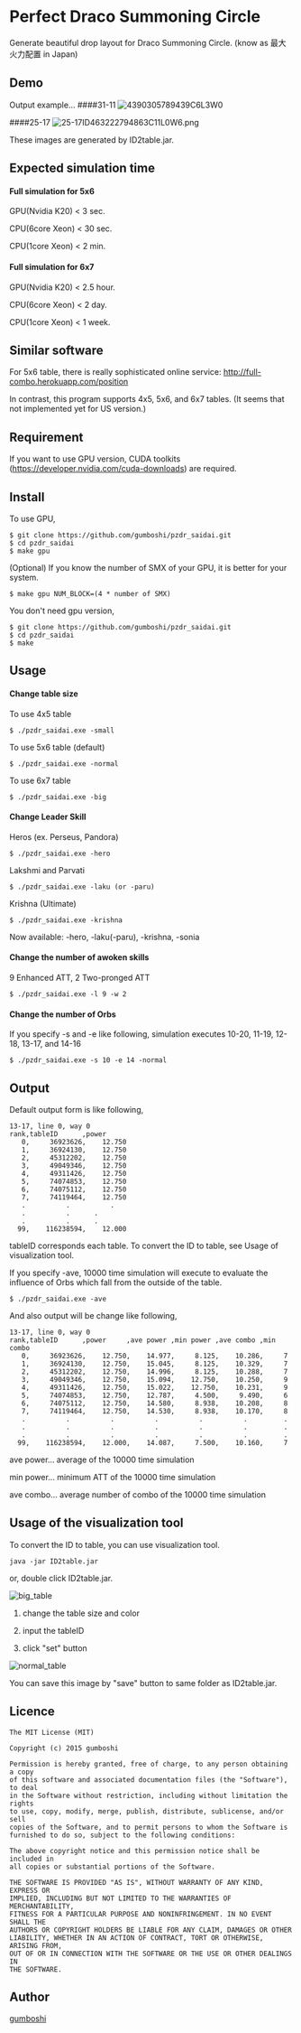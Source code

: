 Perfect Draco Summoning Circle
====

Generate beautiful drop layout for Draco Summoning Circle. (know as 最大火力配置 in Japan)

## Demo
Output example...
####31-11
![4390305789439C6L3W0](https://github.com/gumboshi/pzdr_saidai/blob/master/file/4390305789439C6L3W0.png)

####25-17
![25-17ID463222794863C11L0W6.png](https://github.com/gumboshi/pzdr_saidai/blob/master/file/25-17ID463222794863C11L0W6.png)

These images are generated by ID2table.jar.


## Expected simulation time 

#### Full simulation for 5x6 

GPU(Nvidia K20) < 3 sec.

CPU(6core Xeon) < 30 sec.

CPU(1core Xeon) < 2 min.

#### Full simulation for 6x7 

GPU(Nvidia K20) < 2.5 hour.

CPU(6core Xeon) < 2 day.

CPU(1core Xeon) < 1 week.


## Similar software
For 5x6 table, there is really sophisticated online service: http://full-combo.herokuapp.com/position

In contrast, this program supports 4x5, 5x6, and 6x7 tables. (It seems that not implemented yet for US version.)



## Requirement
If you want to use GPU version, CUDA toolkits (https://developer.nvidia.com/cuda-downloads) are required.


## Install

To use GPU, 
```shell
$ git clone https://github.com/gumboshi/pzdr_saidai.git
$ cd pzdr_saidai
$ make gpu
```
(Optional) If you know the number of SMX of your GPU, it is better for your system.
```shell
$ make gpu NUM_BLOCK=(4 * number of SMX)
```
You don't need gpu version,
```shell
$ git clone https://github.com/gumboshi/pzdr_saidai.git
$ cd pzdr_saidai
$ make
```

## Usage

#### Change table size
To use 4x5 table
```
$ ./pzdr_saidai.exe -small
```
To use 5x6 table (default)
```
$ ./pzdr_saidai.exe -normal
```
To use 6x7 table
```
$ ./pzdr_saidai.exe -big
```

#### Change Leader Skill
Heros (ex. Perseus, Pandora)
```
$ ./pzdr_saidai.exe -hero
```
Lakshmi and Parvati
```
$ ./pzdr_saidai.exe -laku (or -paru)
```
Krishna (Ultimate)
```
$ ./pzdr_saidai.exe -krishna
```
Now available: -hero, -laku(-paru), -krishna, -sonia 

#### Change the number of awoken skills
9 Enhanced ATT, 2 Two-pronged ATT
```
$ ./pzdr_saidai.exe -l 9 -w 2
```
#### Change the number of Orbs
If you specify -s and -e like following, simulation executes 10-20, 11-19, 12-18, 13-17, and 14-16
```
$ ./pzdr_saidai.exe -s 10 -e 14 -normal
```


## Output 

Default output form is like following, 
```
13-17, line 0, way 0
rank,tableID      ,power
   0,     36923626,    12.750
   1,     36924130,    12.750
   2,     45312202,    12.750
   3,     49049346,    12.750
   4,     49311426,    12.750
   5,     74074853,    12.750
   6,     74075112,    12.750
   7,     74119464,    12.750
   .          .          .
   .	      .		 .
   .	      .		 .
  99,    116238594,    12.000
```
tableID corresponds each table. To convert the ID to table, see Usage of visualization tool.

If you specify -ave, 10000 time simulation will execute to evaluate the influence of Orbs which fall from the outside of the table.
```
$ ./pzdr_saidai.exe -ave
```
And also output will be change like following, 
```
13-17, line 0, way 0
rank,tableID      ,power     ,ave power ,min power ,ave combo ,min combo
   0,     36923626,    12.750,    14.977,     8.125,    10.286,     7
   1,     36924130,    12.750,    15.045,     8.125,    10.329,     7
   2,     45312202,    12.750,    14.996,     8.125,    10.288,     7
   3,     49049346,    12.750,    15.094,    12.750,    10.250,     9
   4,     49311426,    12.750,    15.022,    12.750,    10.231,     9
   5,     74074853,    12.750,    12.787,     4.500,     9.490,     6
   6,     74075112,    12.750,    14.580,     8.938,    10.208,     8
   7,     74119464,    12.750,    14.530,     8.938,    10.170,     8
   .          .          .          .          .          .         .
   .          .          .          .          .          .         .
   .          .          .          .          .          .         .
  99,    116238594,    12.000,    14.087,     7.500,    10.160,     7
```
ave power... average of the 10000 time simulation

min power... minimum ATT of the 10000 time simulation

ave combo... average number of combo of the 10000 time simulation

## Usage of the visualization tool
To convert the ID to table, you can use visualization tool.

```
java -jar ID2table.jar
```
or, double click ID2table.jar. 

![big_table](https://github.com/gumboshi/pzdr_saidai/blob/master/file/big_table.png)

1. change the table size and color

2. input the tableID

3. click "set" button 

![normal_table](https://github.com/gumboshi/pzdr_saidai/blob/master/file/normal_table.png)

You can save this image by "save" button to same folder as ID2table.jar.


## Licence

```
The MIT License (MIT)

Copyright (c) 2015 gumboshi

Permission is hereby granted, free of charge, to any person obtaining a copy
of this software and associated documentation files (the "Software"), to deal
in the Software without restriction, including without limitation the rights
to use, copy, modify, merge, publish, distribute, sublicense, and/or sell
copies of the Software, and to permit persons to whom the Software is
furnished to do so, subject to the following conditions:

The above copyright notice and this permission notice shall be included in
all copies or substantial portions of the Software.

THE SOFTWARE IS PROVIDED "AS IS", WITHOUT WARRANTY OF ANY KIND, EXPRESS OR
IMPLIED, INCLUDING BUT NOT LIMITED TO THE WARRANTIES OF MERCHANTABILITY,
FITNESS FOR A PARTICULAR PURPOSE AND NONINFRINGEMENT. IN NO EVENT SHALL THE
AUTHORS OR COPYRIGHT HOLDERS BE LIABLE FOR ANY CLAIM, DAMAGES OR OTHER
LIABILITY, WHETHER IN AN ACTION OF CONTRACT, TORT OR OTHERWISE, ARISING FROM,
OUT OF OR IN CONNECTION WITH THE SOFTWARE OR THE USE OR OTHER DEALINGS IN
THE SOFTWARE.
```

## Author

[gumboshi](https://github.com/gumboshi)